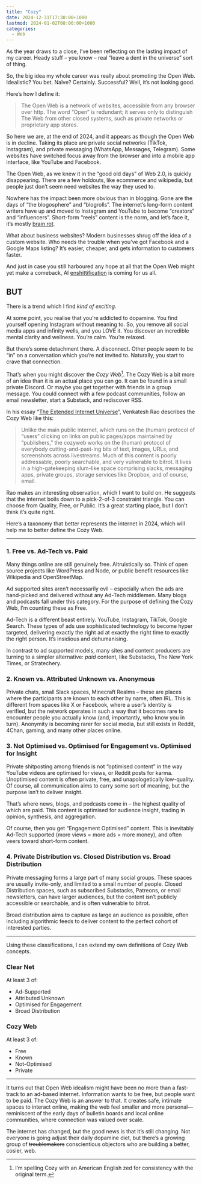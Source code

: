 ```yaml
---
title: "Cozy"
date: 2024-12-31T17:30:00+1000
lastmod: 2024-01-02T08:00:00+1000
categories:
  - Web
---
```


As the year draws to a close, I’ve been reflecting on the lasting impact of my career. Heady stuff – you know – real “leave a dent in the universe” sort of thing.

So, the big idea my whole career was really about promoting the Open Web. Idealistic? You bet. Naïve? Certainly. Successful? Well, it’s not looking good.

<!--more-->

Here’s how I define it:

> The Open Web is a network of websites, accessible from any browser over http. The word “Open” is redundant; it serves only to distinguish The Web from other closed systems, such as private networks or proprietary app stores.

So here we are, at the end of 2024, and it appears as though the Open Web is in decline. Taking its place are private social networks (TikTok, Instagram), and private messaging (WhatsApp, Messages, Telegram). Some websites have switched focus away from the browser and into a mobile app interface, like YouTube and Facebook.

The Open Web, as we knew it in the “good old days” of Web 2.0, is quickly disappearing. There are a few holdouts, like ecommerce and wikipedia, but people just don’t seem need websites the way they used to.

Nowhere has the impact been more obvious than in blogging. Gone are the days of “the blogosphere” and “blogrolls”. The internet’s long-form content writers have up and moved to Instagram and YouTube to become “creators” and “influencers”. Short-form “reels” content is the norm, and let’s face it, it’s mostly [brain rot](https://corp.oup.com/news/brain-rot-named-oxford-word-of-the-year-2024/).

What about business websites? Modern businesses shrug off the idea of a custom website. Who needs the trouble when you’ve got Facebook and a Google Maps listing? It’s easier, cheaper, and gets information to customers faster.

And just in case you still harboured any hope at all that the Open Web might yet make a comeback, AI [enshittification](https://www.macquariedictionary.com.au/woty-2024/) is coming for us all.

BUT
---

There is a trend which I find *kind of exciting*.

At some point, you realise that you’re addicted to dopamine. You find yourself opening Instagram without meaning to. So, you remove all social media apps and infinity wells, and you LOVE it. You discover an incredible mental clarity and wellness. You’re calm. You’re relaxed.

But there’s some detachment there. A disconnect. Other people seem to be “in” on a conversation which you’re not invited to. Naturally, you start to crave that connection.

That’s when you might discover the *Cozy Web*[^1]. The Cozy Web is a bit more of an idea than it is an actual place you can go. It can be found in a small private Discord. Or maybe you get together with friends in a group message. You could connect with a few podcast communities, follow an email newsletter, start a Substack, and rediscover RSS.

In his essay “[The Extended Internet Universe](https://contraptions.venkateshrao.com/p/the-extended-internet-universe)”, Venkatesh Rao describes the Cozy Web like this:

> Unlike the main public internet, which runs on the (human) protocol of “users” clicking on links on public pages/apps maintained by “publishers,” the cozyweb works on the (human) protocol of everybody cutting-and-past-ing bits of text, images, URLs, and screenshots across livestreams. Much of this content is poorly addressable, poorly searchable, and very vulnerable to bitrot. It lives in a high-gatekeeping slum-like space comprising slacks, messaging apps, private groups, storage services like Dropbox, and of course, email.

Rao makes an interesting observation, which I want to build on. He suggests that the internet boils down to a pick-2-of-3 constraint triangle. You can choose from Quality, Free, or Public. It’s a great starting place, but I don’t think it’s quite right.

Here’s a taxonomy that better represents the internet in 2024, which will help me to better define the Cozy Web.

---

### 1. Free vs. Ad-Tech vs. Paid

Many things online are still genuinely free. Altruistically so. Think of open source projects like WordPress and Node, or public benefit resources like Wikipedia and OpenStreetMap.

Ad supported sites aren’t necessarily evil – especially when the ads are hand-picked and delivered without any Ad-Tech middlemen. Many blogs and podcasts fall under this category.  For the purpose of defining the Cozy Web, I’m counting these as Free.

Ad-Tech is a different beast entirely. YouTube, Instagram, TikTok, Google Search. These types of ads use sophisticated technology to become hyper targeted, delivering exactly the right ad at exactly the right time to exactly the right person. It’s insidious and dehumanising.

In contrast to ad supported models, many sites and content producers are turning to a simpler alternative: *paid* content, like Substacks, The New York Times, or Stratechery.

### 2. Known vs. Attributed Unknown vs. Anonymous

Private chats, small Slack spaces, Minecraft Realms – these are places where the participants are known to each other by name, often IRL. This is different from spaces like X or Facebook, where a user’s identity is verified, but the network operates in such a way that it becomes rare to encounter people you actually know (and, importantly, who know you in turn). Anonymity is becoming rarer for social media, but still exists in Reddit, 4Chan, gaming, and many other places online.

### 3. Not Optimised vs. Optimised for Engagement vs. Optimised for Insight

Private shitposting among friends is not “optimised content” in the way YouTube videos are optimised for views, or Reddit posts for karma. Unoptimised content is often private, free, and unapologetically low-quality. Of course, all communication aims to carry some sort of meaning, but the purpose isn’t to deliver insight.

That’s where news, blogs, and podcasts come in – the highest quality of which are paid. This content is optimised for audience insight, trading in opinion, synthesis, and aggregation.

Of course, then you get “Engagement Optimised” content. This is inevitably Ad-Tech supported (more views = more ads = more money), and often veers toward short-form content.

### 4. Private Distribution vs. Closed Distribution vs. Broad Distribution

Private messaging forms a large part of many social groups. These spaces are usually invite-only, and limited to a small number of people. Closed Distribution spaces, such as subscribed Substacks, Patreons, or email newsletters, can have larger audiences, but the content isn’t publicly accessible or searchable, and is often vulnerable to bitrot.

Broad distribution aims to capture as large an audience as possible, often including algorithmic feeds to deliver content to the perfect cohort of interested parties.

---

Using these classifications, I can extend my own definitions of Cozy Web concepts.

### Clear Net

At least 3 of:

- Ad-Supported
- Attributed Unknown
- Optimised for Engagement
- Broad Distribution

### Cozy Web

At least 3 of:

- Free
- Known
- Not-Optimised
- Private

---

It turns out that Open Web idealism might have been no more than a fast-track to an ad-based internet. Information wants to be free, but people want to be paid. The Cozy Web is an answer to that. It creates safe, intimate spaces to interact online, making the web feel smaller and more personal—reminiscent of the early days of bulletin boards and local online communities, where connection was valued over scale.

The internet has changed, but the good news is that it’s still changing. Not everyone is going adjust their daily dopamine diet, but there’s a growing group of ~~troublemakers~~ conscientious objectors who are building a better, cosier, web.

[^1]: I’m spelling Cozy with an American English zed for consistency with the original term.